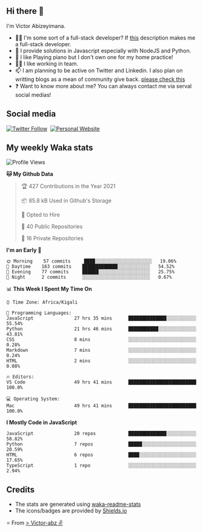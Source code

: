 ## Hi there 👋
I'm Victor Abizeyimana.  
- 👨‍💻 I'm some sort of a full-stack developer? If [this](https://www.w3schools.com/whatis/whatis_fullstack.asp) description makes me a full-stack developer.
- 🌱 I provide solutions in Javascript especially with NodeJS and Python. 
- 🎹 I like Playing piano but I don't own one for my home practice!
- 👯‍♀️ I like working in team.
- 📫 I am planning to be active on Twitter and Linkedin. I also plan on writting blogs as a mean of community give back. [please check this](https://victor-abz.com/)
- ❓ Want to know more about me? You can always contact me via serval social medias!

## Social media
[![Twitter Follow](https://img.shields.io/twitter/follow/vicky_abz?color=%231DA1F2&label=Twitter&style=for-the-badge&logo=twitter&logoColor=ffffff)](https://twitter.com/vicky_abz)
‎‎ [![Personal Website](https://img.shields.io/static/v1?label=visit&message=victor-abz.com&color=%235F021F&style=for-the-badge)](https://victor-abz.com/)

## My weekly Waka stats
<!--START_SECTION:waka-->
![Profile Views](http://img.shields.io/badge/Profile%20Views-1-blue)

**🐱 My Github Data** 

> 🏆 427 Contributions in the Year 2021
 > 
> 📦 85.8 kB Used in Github's Storage 
 > 
> 💼 Opted to Hire
 > 
> 📜 40 Public Repositories 
 > 
> 🔑 16 Private Repositories  
 > 
**I'm an Early 🐤** 

```text
🌞 Morning    57 commits     ████░░░░░░░░░░░░░░░░░░░░░   19.06% 
🌆 Daytime    163 commits    █████████████░░░░░░░░░░░░   54.52% 
🌃 Evening    77 commits     ██████░░░░░░░░░░░░░░░░░░░   25.75% 
🌙 Night      2 commits      ░░░░░░░░░░░░░░░░░░░░░░░░░   0.67%

```


📊 **This Week I Spent My Time On** 

```text
⌚︎ Time Zone: Africa/Kigali

💬 Programming Languages: 
JavaScript               27 hrs 35 mins      ██████████████░░░░░░░░░░░   55.54% 
Python                   21 hrs 46 mins      ███████████░░░░░░░░░░░░░░   43.81% 
CSS                      8 mins              ░░░░░░░░░░░░░░░░░░░░░░░░░   0.28% 
Markdown                 7 mins              ░░░░░░░░░░░░░░░░░░░░░░░░░   0.24% 
HTML                     2 mins              ░░░░░░░░░░░░░░░░░░░░░░░░░   0.08%

🔥 Editors: 
VS Code                  49 hrs 41 mins      █████████████████████████   100.0%

💻 Operating System: 
Mac                      49 hrs 41 mins      █████████████████████████   100.0%

```

**I Mostly Code in JavaScript** 

```text
JavaScript               20 repos            ██████████████░░░░░░░░░░░   58.82% 
Python                   7 repos             █████░░░░░░░░░░░░░░░░░░░░   20.59% 
HTML                     6 repos             ████░░░░░░░░░░░░░░░░░░░░░   17.65% 
TypeScript               1 repo              ░░░░░░░░░░░░░░░░░░░░░░░░░   2.94%

```



<!--END_SECTION:waka-->

## Credits
- The stats are generated using [waka-readme-stats](https://github.com/anmol098/waka-readme-stats)
- The icons/badges are provided by [Shields.io](https://shields.io/)

⭐️ From [> Victor-abz ✌](https://victor-abz.com/)

